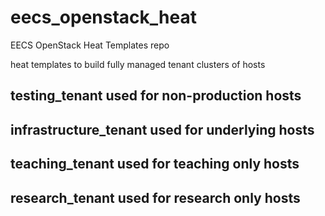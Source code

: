 # eecs_openstack_heat
EECS OpenStack Heat Templates repo

heat templates to build fully managed tenant clusters of hosts

## testing_tenant used for non-production hosts
## infrastructure_tenant used for underlying hosts
## teaching_tenant used for teaching only hosts
## research_tenant used for research only hosts

